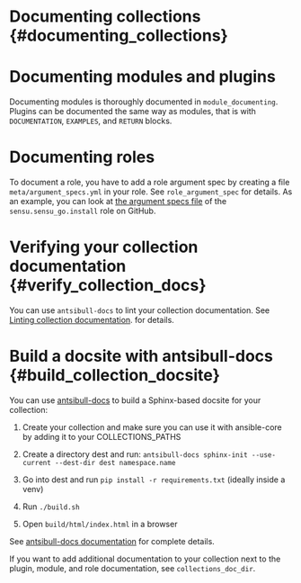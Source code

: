 # Documenting collections {#documenting_collections}

# Documenting modules and plugins

Documenting modules is thoroughly documented in `module_documenting`. Plugins can be documented the same way as modules, that is with `DOCUMENTATION`, `EXAMPLES`, and `RETURN` blocks.

# Documenting roles

To document a role, you have to add a role argument spec by creating a file `meta/argument_specs.yml` in your role. See `role_argument_spec` for details. As an example, you can look at [the argument specs file](https://github.com/sensu/sensu-go-ansible/blob/master/roles/install/meta/argument_specs.yml) of the `sensu.sensu_go.install` role on GitHub.

# Verifying your collection documentation {#verify_collection_docs}

You can use `antsibull-docs` to lint your collection documentation.
See [Linting collection documentation](https://ansible.readthedocs.io/projects/antsibull-docs/collection-docs/#linting-collection-docs).
for details.

# Build a docsite with antsibull-docs {#build_collection_docsite}

You can use [antsibull-docs](https://pypi.org/project/antsibull-docs) to build a Sphinx-based docsite for your collection:

1. Create your collection and make sure you can use it with ansible-core by adding it to your COLLECTIONS_PATHS

1. Create a directory dest and run: `antsibull-docs sphinx-init --use-current --dest-dir dest namespace.name`

1. Go into dest and run `pip install -r requirements.txt` (ideally inside a venv)

1. Run `./build.sh`

1. Open `build/html/index.html` in a browser

See [antsibull-docs documentation](https://ansible.readthedocs.io/projects/antsibull-docs/) for complete details.

If you want to add additional documentation to your collection next to the plugin, module, and role documentation, see `collections_doc_dir`.
